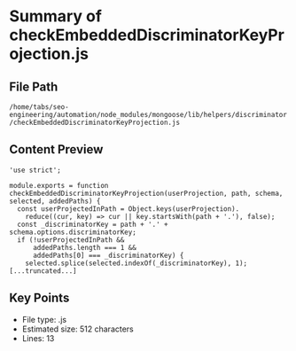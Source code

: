 # Summary of checkEmbeddedDiscriminatorKeyProjection.js
  
## File Path
`/home/tabs/seo-engineering/automation/node_modules/mongoose/lib/helpers/discriminator/checkEmbeddedDiscriminatorKeyProjection.js`

## Content Preview
```
'use strict';

module.exports = function checkEmbeddedDiscriminatorKeyProjection(userProjection, path, schema, selected, addedPaths) {
  const userProjectedInPath = Object.keys(userProjection).
    reduce((cur, key) => cur || key.startsWith(path + '.'), false);
  const _discriminatorKey = path + '.' + schema.options.discriminatorKey;
  if (!userProjectedInPath &&
      addedPaths.length === 1 &&
      addedPaths[0] === _discriminatorKey) {
    selected.splice(selected.indexOf(_discriminatorKey), 1);
[...truncated...]
```

## Key Points
- File type: .js
- Estimated size: 512 characters
- Lines: 13
